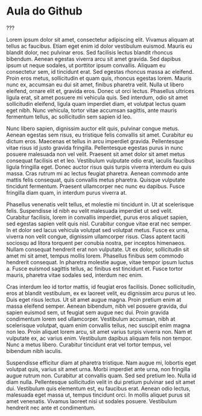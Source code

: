 # Aula do Github

???

Lorem ipsum dolor sit amet, consectetur adipiscing elit. Vivamus aliquam at tellus ac faucibus. Etiam eget enim id dolor vestibulum euismod. Mauris eu blandit dolor, nec pulvinar eros. Sed facilisis lectus blandit rhoncus bibendum. Aenean egestas viverra arcu sit amet gravida. Sed dapibus ipsum ut neque sodales, ut porttitor ipsum convallis. Aliquam eu consectetur sem, id tincidunt erat. Sed egestas rhoncus massa ac eleifend. Proin eros metus, sollicitudin et quam quis, rhoncus egestas lorem. Mauris nunc ex, accumsan eu dui sit amet, finibus pharetra velit. Nulla ut libero eleifend, ornare elit et, gravida eros. Donec ut orci lectus. Phasellus ultrices ligula erat, sit amet posuere mi vehicula quis. Sed interdum, odio sit amet sollicitudin eleifend, ligula quam imperdiet diam, et volutpat lectus quam eget nibh. Nunc vehicula, tortor vitae accumsan sagittis, ante mauris fermentum tellus, ac sollicitudin sem sapien id leo.

Nunc libero sapien, dignissim auctor elit quis, pulvinar congue metus. Aenean egestas sem risus, eu tristique felis convallis sit amet. Curabitur eu dictum eros. Maecenas et tellus in arcu imperdiet gravida. Pellentesque vitae risus id justo gravida fringilla. Pellentesque egestas purus in nunc posuere malesuada non vel velit. Praesent sit amet dolor sit amet metus consequat facilisis et et leo. Vestibulum vulputate odio erat, iaculis faucibus ligula fringilla eget. Donec auctor risus quis turpis viverra interdum eu quis massa. Cras rutrum mi ac lectus feugiat pharetra. Aenean commodo ante mattis felis consequat, quis convallis metus pharetra. Quisque vulputate tincidunt fermentum. Praesent ullamcorper nec nunc eu dapibus. Fusce fringilla diam quam, in interdum purus viverra at.

Phasellus venenatis velit tellus, et molestie mi tincidunt in. Ut at scelerisque felis. Suspendisse id nibh eu velit malesuada imperdiet ut sed velit. Curabitur facilisis, lorem in convallis imperdiet, purus eros aliquet sapien, sed egestas sapien velit quis nisl. Curabitur congue vitae erat nec semper. In et dolor sed lacus vehicula volutpat sed volutpat metus. Fusce ex urna, viverra non velit congue, dignissim ullamcorper risus. Class aptent taciti sociosqu ad litora torquent per conubia nostra, per inceptos himenaeos. Nullam consequat hendrerit erat non vulputate. Ut ex dolor, sollicitudin sit amet mi sit amet, tempus mollis lorem. Phasellus finibus sem commodo hendrerit consequat. In pharetra molestie augue, vitae tempor ipsum luctus a. Fusce euismod sagittis tellus, ac finibus est tincidunt et. Fusce tortor mauris, pharetra vitae sodales sed, interdum nec enim.

Cras interdum leo id tortor mattis, id feugiat eros facilisis. Donec sollicitudin, eros at blandit vestibulum, ex ex laoreet velit, eu dignissim arcu purus ut leo. Duis eget risus lectus. Ut sit amet augue magna. Proin pretium enim at massa eleifend semper. Aenean bibendum, nibh vel posuere gravida, dui sapien euismod sem, ut feugiat sem augue nec dui. Proin gravida condimentum lorem sed ullamcorper. Vestibulum accumsan, nibh at scelerisque volutpat, quam enim convallis tellus, nec suscipit enim magna non leo. Proin aliquet lorem arcu, sit amet varius turpis viverra non. Nam et vulputate ex, ac varius enim. Vestibulum dapibus aliquam felis non tempor. Nunc a metus libero. Curabitur tincidunt erat vel tortor tempus, vel bibendum nibh iaculis.

Suspendisse efficitur diam at pharetra tristique. Nam augue mi, lobortis eget volutpat quis, varius sit amet urna. Morbi imperdiet ante urna, non fringilla augue rutrum non. Curabitur at convallis quam. Sed sed pretium leo. Nulla id diam nulla. Pellentesque sollicitudin velit in dui pretium pulvinar sed sit amet dui. Vestibulum quis elementum est, eu faucibus erat. Aenean odio lectus, malesuada eget massa ut, tempus tincidunt orci. In mollis aliquet purus sit amet venenatis. Vivamus laoreet nisi ut sodales posuere. Vestibulum hendrerit nec ante et condimentum. 
